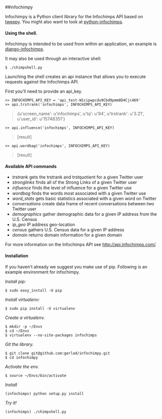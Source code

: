 ##infochimpy

Infochimpy is a Python client library for the Infochimps API based on [tweepy](http://github.com/joshthecoder/tweepy). You might also want to look at [python-infochimps](https://github.com/geometrid/python-infochimps).

#### Using the shell.
Infochimpy is intended to be used from within an application, an example is [django-infochimps](https://github.com/gerlad/django-infochimps).

It may also be used through an interactive shell:

    $ ./chimpshell.py   

Launching the shell creates an api instance that allows you to execute requests against the Infochimps API.

First you'll need to provide an api_key. 

    >> INFOCHIMPS_API_KEY = 'api_test-W1cipwpcdu9Cbd9pmm8D4Cjc469'  
    >> api.trstrank('infochimps', INFOCHIMPS_API_KEY)   

> {u'screen_name': u'infochimps',
>  u'tq': u'94',
>  u'trstrank': u'3.21',
>  u'user_id': u'15748351'}

    >> api.influence('infochimps', INFOCHIMPS_API_KEY)  

> [result]

    >> api.wordbag('infochimps', INFOCHIMPS_API_KEY)    

> [result]

#### Available API commands
* _trstrank_        gets the trstrank and trstquotient for a given Twitter user
* _stronglinks_     finds all of the Strong Links of a given Twitter user
* _influence_       finds the level of inﬂuence for a given Twitter use
* _wordbag_         finds the words most associated with a given Twitter use
* _word_stats_      gets basic statistics associated with a given word on Twitter
* _conversations_   create data frame of recent conversations between two Twitter user
* _demographics_    gather demographic data for a given IP address from the U.S. Census
* _ip_geo_          IP address geo-location
* _census_          gathers U.S. Census data for a given IP address
* _domain_          returns domain information for a given domain

For more information on the Infochimps API see http://api.infochimps.com/.

#### Installation

If you haven't already we suggest you make use of pip. Following is an example environment for infochimpy.

_Install pip:_

    $ sudo easy_install -U pip  

_Install virtualenv:_

    $ sudo pip install -U virtualenv    

_Create a virtualenv._

    $ mkdir -p ~/Envs   
    $ cd ~/Envs 
    $ virtualenv --no-site-packages infochimps  
    
_Git the library._

    $ git clone git@github.com:gerlad/infochimpy.git    
    $ cd infochimpy 

_Activate the env._

    $ source ~/Envs/bin/activate    

_Install_

    (infochimps) python setup.py install    

_Try it!_

    (infochimps) ./chimpshell.py    

